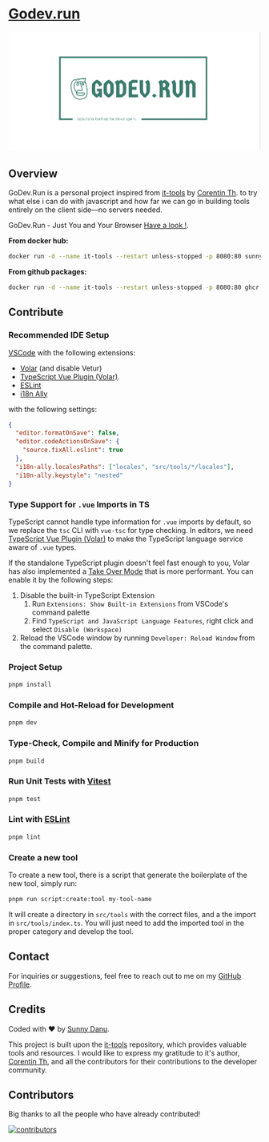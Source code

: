  
 # [Godev.run](https://godev.run)

<picture>
    <source srcset="./.github/logo-dark.png" media="(prefers-color-scheme: light)">
    <source srcset="./.github/logo-white.png" media="(prefers-color-scheme: white)">
    <img src="./.github/logo-dark.png" alt="logo">
</picture>

## Overview

GoDev.Run is a personal project inspired from [it-tools](https://github.com/CorentinTh/it-tools) by [Corentin Th](https://github.com/CorentinTh). to try what else i can do with javascript and how far we can go in building tools entirely on the client side—no servers needed.  

GoDev.Run - Just You and Your Browser [Have a look !](https://godev.run).
 
**From docker hub:**

```sh
docker run -d --name it-tools --restart unless-stopped -p 8080:80 sunnydanu/godev-run:latest
```

**From github packages:**

```sh
docker run -d --name it-tools --restart unless-stopped -p 8080:80 ghcr.io/sunnydanu/godev-run:latest
```

## Contribute

### Recommended IDE Setup

[VSCode](https://code.visualstudio.com/) with the following extensions:

- [Volar](https://marketplace.visualstudio.com/items?itemName=Vue.volar) (and disable Vetur)
- [TypeScript Vue Plugin (Volar)](https://marketplace.visualstudio.com/items?itemName=Vue.vscode-typescript-vue-plugin).
- [ESLint](https://marketplace.visualstudio.com/items?itemName=dbaeumer.vscode-eslint)
- [i18n Ally](https://marketplace.visualstudio.com/items?itemName=lokalise.i18n-ally)

with the following settings:

```json
{
  "editor.formatOnSave": false,
  "editor.codeActionsOnSave": {
    "source.fixAll.eslint": true
  },
  "i18n-ally.localesPaths": ["locales", "src/tools/*/locales"],
  "i18n-ally.keystyle": "nested"
}
```

### Type Support for `.vue` Imports in TS

TypeScript cannot handle type information for `.vue` imports by default, so we replace the `tsc` CLI with `vue-tsc` for type checking. In editors, we need [TypeScript Vue Plugin (Volar)](https://marketplace.visualstudio.com/items?itemName=Vue.vscode-typescript-vue-plugin) to make the TypeScript language service aware of `.vue` types.

If the standalone TypeScript plugin doesn't feel fast enough to you, Volar has also implemented a [Take Over Mode](https://github.com/johnsoncodehk/volar/discussions/471#discussioncomment-1361669) that is more performant. You can enable it by the following steps:

1. Disable the built-in TypeScript Extension
   1. Run `Extensions: Show Built-in Extensions` from VSCode's command palette
   2. Find `TypeScript and JavaScript Language Features`, right click and select `Disable (Workspace)`
2. Reload the VSCode window by running `Developer: Reload Window` from the command palette.

### Project Setup

```sh
pnpm install
```

### Compile and Hot-Reload for Development

```sh
pnpm dev
```

### Type-Check, Compile and Minify for Production

```sh
pnpm build
```

### Run Unit Tests with [Vitest](https://vitest.dev/)

```sh
pnpm test
```

### Lint with [ESLint](https://eslint.org/)

```sh
pnpm lint
```

### Create a new tool

To create a new tool, there is a script that generate the boilerplate of the new tool, simply run:

```sh
pnpm run script:create:tool my-tool-name
```

It will create a directory in `src/tools` with the correct files, and a the import in `src/tools/index.ts`. You will just need to add the imported tool in the proper category and develop the tool.

## Contact

For inquiries or suggestions, feel free to reach out to me on my [GitHub Profile](https://github.com/sunnydanu).

## Credits

Coded with ❤️ by [Sunny Danu](//sunnydaun.com).

This project is built upon the [it-tools](https://github.com/CorentinTh/it-tools) repository, which provides valuable tools and resources. I would like to express my gratitude to it's author, [Corentin Th](https://github.com/CorentinTh), and all the contributors for their contributions to the developer community.

## Contributors

Big thanks to all the people who have already contributed!

[![contributors](https://contrib.rocks/image?repo=corentinth/it-tools)](https://github.com/corentinth/it-tools/graphs/contributors)
